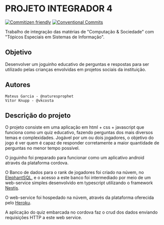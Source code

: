 # PROJETO INTEGRADOR 4

[![Commitizen friendly](https://img.shields.io/badge/commitizen-friendly-brightgreen.svg)](http://commitizen.github.io/cz-cli/) [![Conventional Commits](https://img.shields.io/badge/Conventional%20Commits-1.0.0-yellow.svg)](https://conventionalcommits.org)


Trabalho de integração das matérias de "Computação & Sociedade" com "Tópicos Especiais em Sistemas de Informação".

## Objetivo
Desenvolver um joguinho educativo de perguntas e respostas para ser utilizado pelas crianças envolvidas em projetos sociais da instituição.

## Autores
```
Mateus Garcia - @naturesprophet
Vitor Knupp - @vkcosta
```

## Descrição do projeto

O projeto consiste em uma aplicação em html + css + javascript que funciona como um quiz educativo, fazendo perguntas dos mais diversos temas e complexidades. Jogável por um ou dois jogadores, o objetivo do jogo é ver quem é capaz de responder corretamente a maior quantidade de perguntas no menor tempo possível.

O joguinho foi preparado para funcionar como um aplicativo android através da plataforma cordova.

O Banco de dados para o rank de jogadores foi criado na núvem, no [ElephantSQL](https://www.elephantsql.com/), e o acesso a este banco foi intermediado por meio de um web-service simples desenvolvido em typescript utilizando o framework [Nestjs](https://nestjs.com/). 

O web-service foi hospedado na núvem, através da plataforma oferecida pelo [Heroku](https://dashboard.heroku.com). 

A aplicação do quiz embarcada no cordova faz o crud dos dados enviando requisições HTTP a este web service.